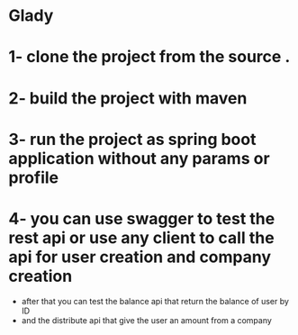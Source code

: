 # Glady
# 1- clone the project from the source .
# 2- build the project with maven
# 3- run the project as spring boot application without any params or profile
# 4- you can use swagger to test the rest api or use any client to call the api for user creation and company creation
* after that you can test the balance api that return the balance of user by ID
* and the distribute api that give the user an amount from a company
